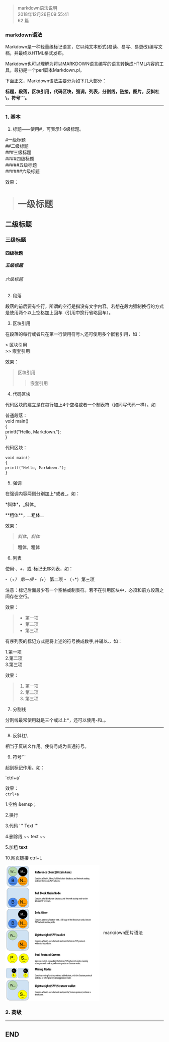 > markdown语法说明  
> 2018年12月26日09:55:41     
> 62 篇   

### markdown语法  

Markdown是一种轻量级标记语言，它以纯文本形式(易读、易写、易更改)编写文档，并最终以HTML格式发布。  

Markdown也可以理解为将以MARKDOWN语言编写的语言转换成HTML内容的工具，最初是一个perl脚本Markdown.pl。  

下面正文，Markdown语法主要分为如下几大部分：  

<b>标题，段落，区块引用，代码区块，强调，列表，分割线，链接，图片，反斜杠 \，符号'`'。</b>  


----------


### 1. 基本  


1. 标题——使用#，可表示1-6级标题。  

#一级标题  
##二级标题  
###三级标题  
####四级标题  
#####五级标题  
######六级标题  

效果：  

> # 一级标题
## 二级标题
### 三级标题
#### 四级标题
##### 五级标题
###### 六级标题

2. 段落  

段落的前后要有空行，所谓的空行是指没有文字内容。若想在段内强制换行的方式是使用两个以上空格加上回车（引用中换行省略回车）。  

3. 区块引用  

在段落的每行或者只在第一行使用符号>,还可使用多个嵌套引用，如：  

\> 区块引用  
\>> 嵌套引用  

效果：  

> 区块引用  
>> 嵌套引用  

4. 代码区块  

代码区块的建立是在每行加上4个空格或者一个制表符（如同写代码一样）。如  

普通段落：  
void main()  
{  
printf("Hello, Markdown.");  
}  

代码区块：  

    void main()  
    {     
    printf("Hello, Markdown.");  
    }      

     

5. 强调  

在强调内容两侧分别加上*或者_，如：  

\*斜体*，\_斜体_  

\*\*粗体**，\_\_粗体__  

效果：

> *斜体*，_斜体_  

> **粗体**，__粗体__  

6. 列表  

使用·、+、或-标记无序列表，如：  

-（+*） 第一项 -（+*） 第二项 - （+*）第三项

注意：标记后面最少有一个空格或制表符。若不在引用区块中，必须和前方段落之间存在空行。  

效果：  

> - 第一项
> - 第二项
> - 第三项

有序列表的标记方式是将上述的符号换成数字,并辅以.，如：  

1.第一项  
2.第二项  
3.第三项  

效果：  

> 1. 第一项
> 2. 第二项
> 3. 第三项

7. 分割线  

分割线最常使用就是三个或以上*，还可以使用-和_。  

*** 

8. 反斜杠\  

相当于反转义作用。使符号成为普通符号。  

9. 符号'`'  

起到标记作用。如：

\`ctrl+a`  

效果：  
`ctrl+a`  


1.空格  &emsp；

2.换行  <br>

3.代码  '''   Text '''

4.删除线   ~~   text ~~

5.加粗    <b>  text  </b>


10.网页链接    ctrl+L


<img src="https://www.github.com/jixiyu/images3/raw/master/小书匠/1541307410049.png" width="300" hegiht="600" align="center" />  
markdown图片语法

### 2. 高级   


----------
## END